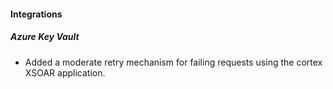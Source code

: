 
#### Integrations

##### Azure Key Vault

- Added a moderate retry mechanism for failing requests using the cortex XSOAR application.
